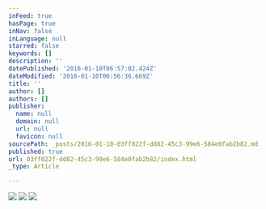 ```yaml
---
inFeed: true
hasPage: true
inNav: false
inLanguage: null
starred: false
keywords: []
description: ''
datePublished: '2016-01-10T06:57:02.424Z'
dateModified: '2016-01-10T06:56:36.669Z'
title: ''
author: []
authors: []
publisher:
  name: null
  domain: null
  url: null
  favicon: null
sourcePath: _posts/2016-01-10-03ff022f-dd82-45c3-99e6-584e0fab2b82.md
published: true
url: 03ff022f-dd82-45c3-99e6-584e0fab2b82/index.html
_type: Article

---
```

![](https://the-grid-user-content.s3-us-west-2.amazonaws.com/61e893c2-628b-42c1-8a45-e271ee3b3447.png)
![](https://the-grid-user-content.s3-us-west-2.amazonaws.com/f19fa5d1-a861-43c1-956b-73322fa00287.png)
![](https://the-grid-user-content.s3-us-west-2.amazonaws.com/7e0676aa-30ee-4299-bbdc-d8c78819c55e.png)
